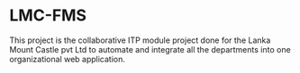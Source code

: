 # LMC-FMS
This project is the collaborative ITP module project done for the Lanka Mount Castle pvt Ltd to automate and integrate all the departments into one organizational web application.
